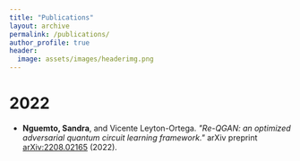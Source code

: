 ```yaml
---
title: "Publications"
layout: archive
permalink: /publications/
author_profile: true
header:
  image: assets/images/headerimg.png 
---
```



2022
======

* **Nguemto, Sandra**, and Vicente Leyton-Ortega. *"Re-QGAN: an optimized adversarial quantum circuit learning framework."* arXiv preprint [arXiv:2208.02165](https://arxiv.org/abs/2208.02165) (2022).
